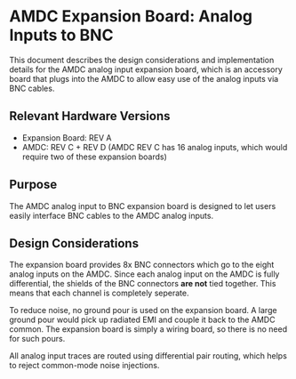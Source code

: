 # AMDC Expansion Board: Analog Inputs to BNC

This document describes the design considerations and implementation details for the AMDC analog input expansion board, which is an accessory board that plugs into the AMDC to allow easy use of the analog inputs via BNC cables.

## Relevant Hardware Versions

- Expansion Board: REV A
- AMDC: REV C + REV D (AMDC REV C has 16 analog inputs, which would require two of these expansion boards)

## Purpose

The AMDC analog input to BNC expansion board is designed to let users easily interface BNC cables to the AMDC analog inputs.

## Design Considerations

The expansion board provides 8x BNC connectors which go to the eight analog inputs on the AMDC. Since each analog input on the AMDC is fully differential, the shields of the BNC connectors **are not** tied together. This means that each channel is completely seperate.

To reduce noise, no ground pour is used on the expansion board. A large ground pour would pick up radiated EMI and couple it back to the AMDC common. The expansion board is simply a wiring board, so there is no need for such pours.

All analog input traces are routed using differential pair routing, which helps to reject common-mode noise injections.
